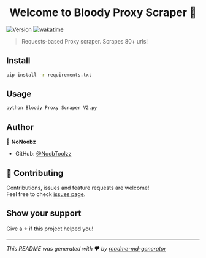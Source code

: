 <h1 align="center">Welcome to Bloody Proxy Scraper 👋</h1>
<p>
  <img alt="Version" src="https://img.shields.io/badge/version-v2.0.9-purple.svg?cacheSeconds=2592000" />
  <a href="https://wakatime.com/badge/github/NoobToolzz/Bloody-Proxy-Scraper"><img src="https://wakatime.com/badge/github/NoobToolzz/Bloody-Proxy-Scraper.svg" alt="wakatime"></a>
</p>

> Requests-based Proxy scraper. Scrapes 80+ urls!

## Install

```sh
pip install -r requirements.txt
```

## Usage

```sh
python Bloody Proxy Scraper V2.py
```

## Author

👤 **NoNoobz**

* GitHub: [@NoobToolzz](https://github.com/NoobToolzz)

## 🤝 Contributing

Contributions, issues and feature requests are welcome!<br />Feel free to check [issues page](https://github.com/NoobToolzz/Bloody-Proxy-Scraper/issues). 

## Show your support

Give a ⭐️ if this project helped you!

***
_This README was generated with ❤️ by [readme-md-generator](https://github.com/kefranabg/readme-md-generator)_
